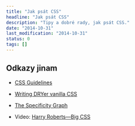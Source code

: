 ```yaml
---
title: "Jak psát CSS"
headline: "Jak psát CSS"
description: "Tipy a dobré rady, jak psát CSS."
date: "2014-10-31"
last_modification: "2014-10-31"
status: 0
tags: []
---
```


## Odkazy jinam

  - [CSS Guidelines](http://cssguidelin.es)

  - [Writing DRYer vanilla CSS](http://csswizardry.com/2013/07/writing-dryer-vanilla-css/)

  - [The Specificity Graph](http://csswizardry.com/2014/10/the-specificity-graph/)

  - Video: [Harry Roberts—Big CSS](http://www.youtube.com/watch?v=R-BX4N8egEc)